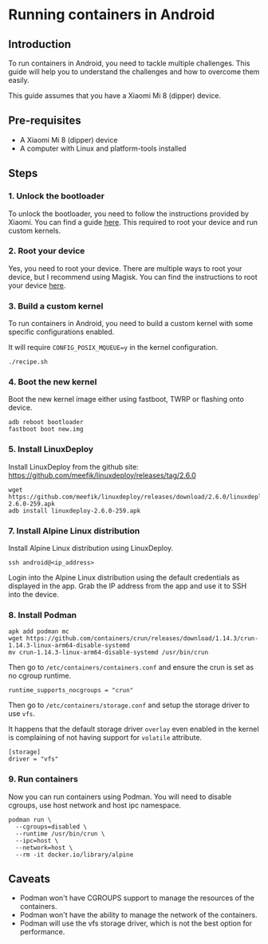 # Running containers in Android

## Introduction

To run containers in Android, you need to tackle multiple challenges.
This guide will help you to understand the challenges and how to overcome them easily.

This guide assumes that you have a Xiaomi Mi 8 (dipper) device.

## Pre-requisites

- A Xiaomi Mi 8 (dipper) device
- A computer with Linux and platform-tools installed

## Steps

### 1. Unlock the bootloader

To unlock the bootloader, you need to follow the instructions provided by Xiaomi.
You can find a guide [here](https://www.youtube.com/watch?v=tj3v4uSC2dY).
This required to root your device and run custom kernels.

### 2. Root your device

Yes, you need to root your device. There are multiple ways to root your device, but I recommend using Magisk. 
You can find the instructions to root your device [here](https://www.youtube.com/watch?v=JHORFOHS7Yw).

### 3. Build a custom kernel

To run containers in Android, you need to build a custom kernel with some specific configurations enabled.

It will require `CONFIG_POSIX_MQUEUE=y` in the kernel configuration.

```shell
./recipe.sh
```

### 4. Boot the new kernel

Boot the new kernel image either using fastboot, TWRP or flashing onto device.

```shell
adb reboot bootloader
fastboot boot new.img
```

### 5. Install LinuxDeploy

Install LinuxDeploy from the github site: https://github.com/meefik/linuxdeploy/releases/tag/2.6.0

```shell
wget https://github.com/meefik/linuxdeploy/releases/download/2.6.0/linuxdeploy-2.6.0-259.apk
adb install linuxdeploy-2.6.0-259.apk
```

### 7. Install Alpine Linux distribution

Install Alpine Linux distribution using LinuxDeploy.

```shell
ssh android@<ip_address>
```

Login into the Alpine Linux distribution using the default credentials as displayed in the app.
Grab the IP address from the app and use it to SSH into the device.

### 8. Install Podman

```shell
apk add podman mc
wget https://github.com/containers/crun/releases/download/1.14.3/crun-1.14.3-linux-arm64-disable-systemd
mv crun-1.14.3-linux-arm64-disable-systemd /usr/bin/crun
```

Then go to `/etc/containers/containers.conf` and ensure the crun is set as no cgroup runtime.

```text
runtime_supports_nocgroups = "crun"
```

Then go to `/etc/containers/storage.conf` and setup the storage driver to use `vfs`.

It happens that the default storage driver `overlay` even enabled in the kernel is complaining of
not having support for `volatile` attribute.

```text
[storage]
driver = "vfs"
```

### 9. Run containers

Now you can run containers using Podman.
You will need to disable cgroups, use host network and host ipc namespace.

```shell
podman run \
  --cgroups=disabled \ 
  --runtime /usr/bin/crun \
  --ipc=host \
  --network=host \ 
  --rm -it docker.io/library/alpine
```


## Caveats

- Podman won't have CGROUPS support to manage the resources of the containers.
- Podman won't have the ability to manage the network of the containers.
- Podman will use the vfs storage driver, which is not the best option for performance.
